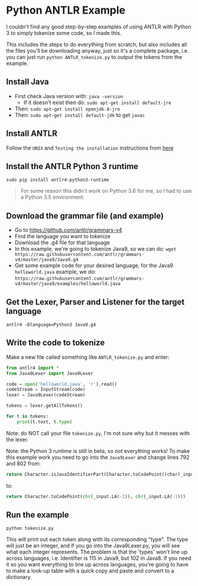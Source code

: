 # Python ANTLR Example

I couldn't find any good step-by-step examples of using ANTLR with Python 3 to simply tokenize some code, so I made this.

This includes the steps to do everything from scratch, but also includes all the files you'll be downloading anyway, just so it's a complete package, i.e. you can just run `python ANTLR_tokenize.py` to output the tokens from the example.

## Install Java

- First check Java version with: `java -version`
  - If it doesn't exist then do: `sudo apt-get install default-jre`
- Then: `sudo apt-get install openjdk-8-jre`
- Then: `sudo apt-get install default-jdk` to get `javac`

## Install ANTLR

Follow the `UNIX` and `Testing the installation` instructions from [here](https://github.com/antlr/antlr4/blob/master/doc/getting-started.md)

## Install the ANTLR Python 3 runtime

`sudo pip install antlr4-python3-runtime`

> For some reason this didn't work on Python 3.6 for me, so I had to use a Python 3.5 environment.

## Download the grammar file (and example)

- Go to <https://github.com/antlr/grammars-v4>
- Find the language you want to tokenize
- Download the .g4 file for that language
- In this example, we're going to tokenize Java9, so we can do: `wget https://raw.githubusercontent.com/antlr/grammars-v4/master/java9/Java9.g4`
- Get some example code for your desired language, for the Java9 `helloworld.java` example, we do: `https://raw.githubusercontent.com/antlr/grammars-v4/master/java9/examples/helloworld.java`

## Get the Lexer, Parser and Listener for the target language

`antlr4 -Dlanguage=Python3 Java9.g4`

## Write the code to tokenize

Make a new file called something like `ANTLR_tokenize.py` and enter:

``` python
from antlr4 import *
from Java9Lexer import Java9Lexer

code = open('helloworld.java', 'r').read()
codeStream = InputStream(code)
lexer = Java9Lexer(codeStream)

tokens = lexer.getAllTokens()

for t in tokens:
    print(t.text, t.type)
```

Note: do NOT call your file `tokenize.py`, I'm not sure why but it messes with the lexer.

Note: the Python 3 runtime is still in beta, so not everything works! To make this example work you need to go into the `Java9Lexer` and change lines 792 and 802 from:

``` python
return Character.isJavaIdentifierPart(Character.toCodePoint((char)_input.LA(-2), (char)_input.LA(-1)))
```

to:

``` python
return Character.toCodePoint(chr(_input.LA(-2)), chr(_input.LA(-1)))
```

## Run the example

`python tokenize.py`

This will print out each token along with its corresponding "type". The type will just be an integer, and if you go into the Java9Lexer.py, you will see what each integer represents. The problem is that the 'types' won't line up across languages, i.e. Identifier is 115 in Java9, but 102 in Java8. If you need it so you want everything to line up across languages, you're going to have to make a look-up table with a quick copy and paste and convert to a dictionary.